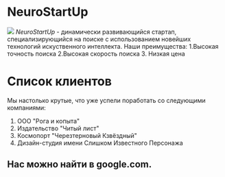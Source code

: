 # NeuroStartUp
![](https://netology-cjde.github.io/git-homeworks/introduction/assets/logo.png)
*NeuroStartUp* - динамически развивающийся стартап, специализирующийся на поиске с использованием новейших технологий искуственного интеллекта.
Наши преимущества:
1.Высокая точность поиска
2.Высокая скорость поиска
3. Низкая цена
# Список клиентов
Мы настолько крутые, что уже успели поработать со следующими компаниями:
1. ООО "Рога и копыта"
2. Издательство "Читый лист"
3. Космопорт "Черезтерновый Кзвёздный"
4. Дизайн-студия имени Слишком Известного Персонажа
## Нас можно найти в google.com.
